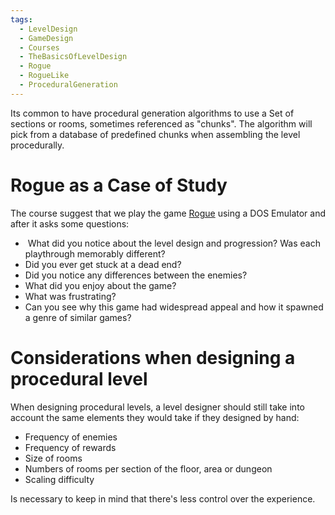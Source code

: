 ```yaml
---
tags:
  - LevelDesign
  - GameDesign
  - Courses
  - TheBasicsOfLevelDesign
  - Rogue
  - RogueLike
  - ProceduralGeneration
---
```

Its common to have procedural generation algorithms to use a Set of sections or rooms, sometimes referenced as "chunks". The algorithm will pick from a database of predefined chunks when assembling the level procedurally.

# Rogue as a Case of Study
The course suggest that we play the game [Rogue](https://archive.org/details/ROGUE_PD) using a DOS Emulator and after it asks some questions:

-  What did you notice about the level design and progression? Was each playthrough memorably different?
- Did you ever get stuck at a dead end? 
- Did you notice any differences between the enemies? 
- What did you enjoy about the game? 
- What was frustrating?
- Can you see why this game had widespread appeal and how it spawned a genre of similar games?

# Considerations when designing a procedural level
When designing procedural levels, a level designer should still take into account the same elements they would take if they designed by hand:
- Frequency of enemies
- Frequency of rewards
- Size of rooms
- Numbers of rooms per section of the floor, area or dungeon
- Scaling difficulty

Is necessary to keep in mind that there's less control over the experience.